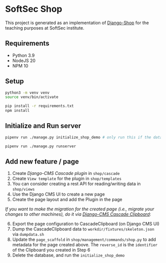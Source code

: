 # SoftSec Shop

This project is generated as an implementation of [Django-Shop](https://django-shop.readthedocs.io/) for the teaching purposes at SoftSec institute.

## Requirements
* Python 3.9
* NodeJS 20
* NPM 10

## Setup
```bash
python3 -m venv venv
source venv/bin/activate

pip install -r requirements.txt
npm install
```

## Initialize and Run server
```bash
pipenv run ./manage.py initialize_shop_demo # only run this if the database is not initialized

pipenv run ./manage.py runserver
```

## Add new feature / page
1. Create *Django-CMS Cascade plugin* in `shop/cascade`
2. Create `View template` for the plugin in `shop/templates`
3. You can consider creating a rest API for reading/writing data in `shop/views`
4. Use the Django CMS UI to create a new page
5. Create the page layout and add the Plugin in the page

*If you want to make the migration for the created page (i.e., migrate your changes to other machines), do it via [Django-CMS Cascade Clipboard](https://djangocms-cascade.readthedocs.io/en/latest/clipboard.html)*:

6. Export the page configuration to CascadeClipboard (on Django CMS UI)
7. Dump the CascadeClipboard data to `workdir/fixtures/skeleton.json` via `dumpdata.sh` 
8. Update the `page_scaffold` in `shop/management/commands/shop.py` to add metadata for the page created above. The `reverse_id` is the `identifier` of the Clipboard you created in Step 6
9. Delete the database, and run the `initialize_shop_demo`
